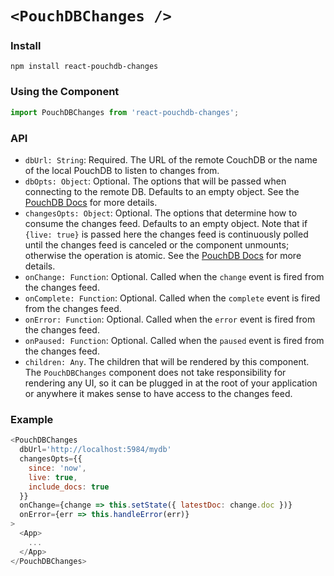# `<PouchDBChanges />`

### Install
```
npm install react-pouchdb-changes
```

### Using the Component
```js
import PouchDBChanges from 'react-pouchdb-changes';
```

### API
* `dbUrl: String`: Required. The URL of the remote CouchDB or the name of the local PouchDB to listen to changes from.
* `dbOpts: Object`: Optional. The options that will be passed when connecting to the remote DB. Defaults to an empty object. See the [PouchDB Docs](http://pouchdb.com/api.html#create_database) for more details.
* `changesOpts: Object`: Optional. The options that determine how to consume the changes feed. Defaults to an empty object. Note that if `{live: true}` is passed here the changes feed is continuously polled until the changes feed is canceled or the component unmounts; otherwise the operation is atomic. See the [PouchDB Docs](http://pouchdb.com/api.html#changes) for more details.
* `onChange: Function`: Optional. Called when the `change` event is fired from the changes feed.
* `onComplete: Function`: Optional. Called when the `complete` event is fired from the changes feed.
* `onError: Function`: Optional. Called when the `error` event is fired from the changes feed.
* `onPaused: Function`: Optional. Called when the `paused` event is fired from the changes feed.
* `children: Any`. The children that will be rendered by this component. The `PouchDBChanges` component does not take responsibility for rendering any UI, so it can be plugged in at the root of your application or anywhere it makes sense to have access to the changes feed.

### Example
```js
<PouchDBChanges
  dbUrl='http://localhost:5984/mydb'
  changesOpts={{
    since: 'now',
    live: true,
    include_docs: true
  }}
  onChange={change => this.setState({ latestDoc: change.doc })}
  onError={err => this.handleError(err)}
>
  <App>
    ...
  </App>
</PouchDBChanges>
```
